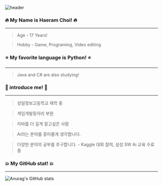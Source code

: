 
![header](https://capsule-render.vercel.app/api?type=waving&color=auto&height=300&section=header&text=Well%20Come&fontSize=90)

### 🔥 My Name is Haeram Choi! 🔥
  ---------------------
> Age - 17 Years!

> Hobby - Game, Programing, Video editing
### ⭐ My favorite language is Python! ⭐
  ---------------------
>  Java and C# are also studying!
### 💎 introduce me! 💎
  ---------------------
> 성일정보고등학교 재학 중

> 게임개발동아리 부원

> 자바를 더 깊게 알고싶은 사람

> Ai라는 분야를 흥미롭게 생각합니다.

> 다양한 분야의 공부를 추구합니다. - Kaggle 대회 참여, 삼성 SW Ai 교육 수료 중 

### 💥 My GitHub stat! 💥
  ---------------------
 ![Anurag's GitHub stats](https://github-readme-stats.vercel.app/api?username=Ha2ram17&show_icons=true&theme=swift)
